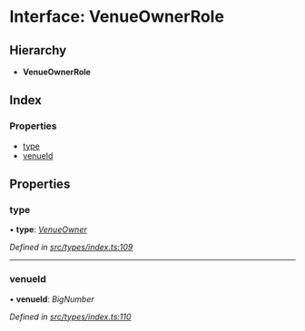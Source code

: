 # Interface: VenueOwnerRole

## Hierarchy

* **VenueOwnerRole**

## Index

### Properties

* [type](venueownerrole.md#type)
* [venueId](venueownerrole.md#venueid)

## Properties

###  type

• **type**: *[VenueOwner](../enums/roletype.md#venueowner)*

*Defined in [src/types/index.ts:109](https://github.com/PolymathNetwork/polymesh-sdk/blob/31a16a34/src/types/index.ts#L109)*

___

###  venueId

• **venueId**: *BigNumber*

*Defined in [src/types/index.ts:110](https://github.com/PolymathNetwork/polymesh-sdk/blob/31a16a34/src/types/index.ts#L110)*
